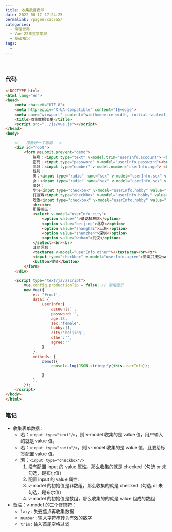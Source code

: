 ```yaml
---
title: 收集数据表单
date: 2022-08-17 17:24:25
permalink: /pages/cac7a5/
categories:
  - 编程世界
  - Vue-22年重学笔记
  - 基础知识
tags:
  -
---
```


<br><ArticleTopAd></ArticleTopAd>


## ` 代码 `

```html
<!DOCTYPE html>
<html lang="en">
<head>
    <meta charset="UTF-8">
    <meta http-equiv="X-UA-Compatible" content="IE=edge">
    <meta name="viewport" content="width=device-width, initial-scale=1.0">
    <title>收集数据表单</title>
    <script src="../js/vue.js"></script>
</head>
<body>

    <!-- 准备好一个容器 -->
    <div id="root">
        <form @submit.prevent="demo">
            账号：<input type="text" v-model.trim="userInfo.account"> <br><br>
            密码：<input type="password" v-model="userInfo.password"><br><br>
            年龄：<input type="number" v-model.number="userInfo.age"> <br><br>
            性别：
            男：<input type="radio" name="sex" v-model="userInfo.sex" value="male">
            女：<input type="radio" name="sex" v-model="userInfo.sex" value="female"> <br><br>
            爱好：
            学习<input type="checkbox" v-model="userInfo.hobby" value="study">
            打游戏<input type="checkbox" v-model="userInfo.hobby" value="game">
            吃饭<input type="checkbox" v-model="userInfo.hobby" value="eat">
            <br><br>
            所属校区：
            <select v-model="userInfo.city">
                <option value="">请选择校区</option>
                <option value="beijing">北京</option>
                <option value="shanghai">上海</option>
                <option value="shenzhen">深圳</option>
                <option value="wuhan">武汉</option>
            </select><br><br>
            其他信息：
            <textarea v-model="userInfo.other"></textarea><br><br>
            <input type="checkbox" v-model="userInfo.agree">阅读并接受<a href="http://eryajf.net">《用户协议》</a><br><br>
            <button>提交</button>
        </form>
    </div>

    <script type="text/javascript">
        Vue.config.productionTip = false; // 禁用提示
        new Vue({
            el: '#root',
            data: {
                userInfo:{
                    account:'',
                    password:'',
                    age:18,
                    sex:'female',
                    hobby:[],
                    city:'beijing',
                    other:'',
                    agree:''
                }
            },
            methods: {
                demo(){
                    console.log(JSON.stringify(this.userInfo));

                }
            },
        });
    </script>
</body>
</html>
```

## ` 笔记 `

- 收集表单数据：
  - 若：`<input type="text"/>`，则 v-model 收集的是 value 值，用户输入的就是 value 值。
  - 若：`<input type="radio"/>`，则 v-model 收集的是 value 值，且要给标签配置 value 值。
  - 若：`<input type="checkbox"/>`
    1.  没有配置 input 的 value 属性，那么收集的就是 checked（勾选 or 未勾选，是布尔值）
    2.  配置 input 的 value 属性:
       1.  v-model 的初始值是非数组，那么收集的就是 checked（勾选 or 未勾选，是布尔值）
       2.  v-model 的初始值是数组，那么收集的的就是 value 组成的数组
- 备注：v-model 的三个修饰符：
  - `lazy：`失去焦点再收集数据
  - `number：`输入字符串转为有效的数字
  - `trim：`输入首尾空格过滤


<br><ArticleTopAd></ArticleTopAd>
